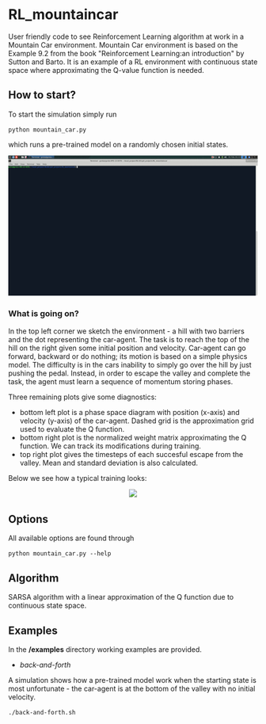 # RL_mountaincar
User friendly code to see Reinforcement Learning algorithm at work in a Mountain Car environment.
Mountain Car environment is based on the Example 9.2 from the book "Reinforcement Learning:an introduction" by Sutton and Barto.
It is an example of a RL environment with continuous state space where approximating the Q-value function is needed.

## How to start?
To start the simulation simply run
```
python mountain_car.py
```
which runs a pre-trained model on a randomly chosen initial states.
<p align="center">
  <img src="imgs/trained.gif">
</p>

### What is going on?
In the top left corner we sketch the environment - a hill with two barriers and the dot representing the car-agent. The task is to reach the top of the hill on the right given some initial position and velocity.
Car-agent can go forward, backward or do nothing; its motion is based on a simple physics model.
The difficulty is in the cars inability to simply go over the hill by just pushing the pedal.
Instead, in order to escape the valley and complete the task, the agent must learn a sequence of momentum storing phases.

Three remaining plots give some diagnostics:
- bottom left plot is a phase space diagram with position (x-axis) and velocity (y-axis) of the car-agent.
Dashed grid is the approximation grid used to evaluate the Q function.
- bottom right plot is the normalized weight matrix approximating the Q function. We can track its modifications during training.
- top right plot gives the timesteps of each succesful escape from the valley. Mean and standard deviation is also calculated.

Below we see how a typical training looks:
<p align="center">
  <img src="imgs/training.gif">
</p>

## Options
All available options are found through
```
python mountain_car.py --help
```

## Algorithm

SARSA algorithm with a linear approximation of the Q function due to continuous state space.

## Examples
In the **/examples** directory working examples are provided.

- *back-and-forth*

A simulation shows how a pre-trained model work when the starting state is most unfortunate - the car-agent is at the bottom of the valley with no initial velocity.


```
./back-and-forth.sh
```

